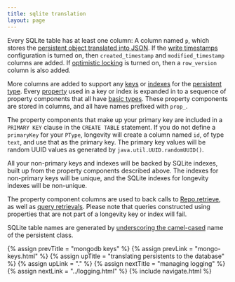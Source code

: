 ```yaml
---
title: sqlite translation
layout: page
---
```


Every SQLite table has at least one column: A column named `p`, which
stores the [persistent object translated into JSON](json.html). If the
[write timestamps](../context/write-timestamps.html) configuration is
turned on, then `created_timestamp` and `modified_timestamp` columns
are added. If [optimistic locking](../context/opt-lock.html) is turned
on, then a `row_version` column is also added.

More columns are added to support any [keys](../ptype/keys.html) or
[indexes](../ptype/indexes.html) for the [persistent type](../ptype).
Every [property](../ptype/properties.html) used in a key or index is
expanded in to a sequence of property components that all have [basic
types](../model/basics.html). These property components are stored in
columns, and all have names prefixed with `prop_`.

The property components that make up your primary key are included in
a `PRIMARY KEY` clause in the `CREATE TABLE` statement. If you do not
define a `primaryKey` for your `PType`, longevity will create a column
named `id`, of type `text`, and use that as the primary key. The
primary key values will be random UUID values as generated by
`java.util.UUID.randomUUID()`.

All your non-primary keys and indexes will be backed by SQLite
indexes, built up from the property components described above. The
indexes for non-primary keys will be unique, and the SQLite indexes
for longevity indexes will be non-unique.

The property component columns are used to back calls to
[Repo.retrieve](../repo/retrieve.html), as well as [query
retrievals](../query/retrieve-by.html). Please note that queries
constructed using properties that are not part of a longevity key or
index will fail.

SQLite table names are generated by [underscoring the
camel-cased](http://longevityframework.org/scaladocs/emblem-latest/index.html#emblem.stringUtil$@camelToUnderscore(name:String):String)
name of the persistent class.

{% assign prevTitle = "mongodb keys" %}
{% assign prevLink  = "mongo-keys.html" %}
{% assign upTitle   = "translating persistents to the database" %}
{% assign upLink    = "." %}
{% assign nextTitle = "managing logging" %}
{% assign nextLink  = "../logging.html" %}
{% include navigate.html %}
